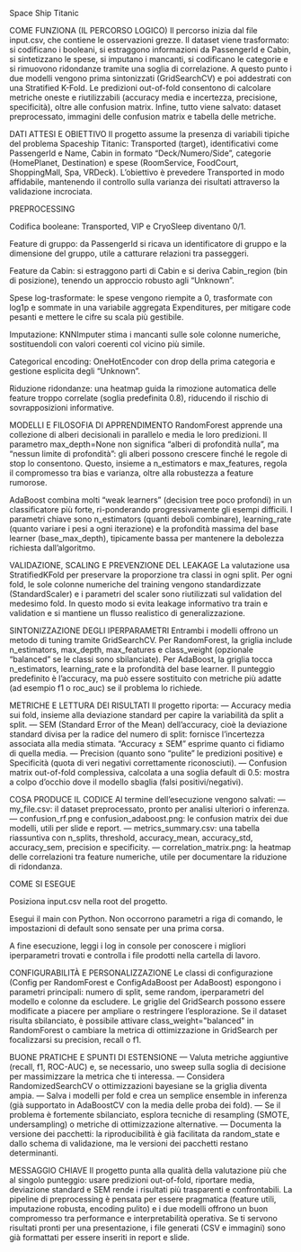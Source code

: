 Space Ship Titanic

COME FUNZIONA (IL PERCORSO LOGICO)
Il percorso inizia dal file input.csv, che contiene le osservazioni grezze. Il dataset viene trasformato: si codificano i booleani, si estraggono informazioni da PassengerId e Cabin, si sintetizzano le spese, si imputano i mancanti, si codificano le categorie e si rimuovono ridondanze tramite una soglia di correlazione. A questo punto i due modelli vengono prima sintonizzati (GridSearchCV) e poi addestrati con una Stratified K-Fold. Le predizioni out-of-fold consentono di calcolare metriche oneste e riutilizzabili (accuracy media e incertezza, precisione, specificità), oltre alle confusion matrix. Infine, tutto viene salvato: dataset preprocessato, immagini delle confusion matrix e tabella delle metriche.

DATI ATTESI E OBIETTIVO
Il progetto assume la presenza di variabili tipiche del problema Spaceship Titanic: Transported (target), identificativi come PassengerId e Name, Cabin in formato “Deck/Numero/Side”, categorie (HomePlanet, Destination) e spese (RoomService, FoodCourt, ShoppingMall, Spa, VRDeck). L’obiettivo è prevedere Transported in modo affidabile, mantenendo il controllo sulla varianza dei risultati attraverso la validazione incrociata.

PREPROCESSING

Codifica booleane: Transported, VIP e CryoSleep diventano 0/1.

Feature di gruppo: da PassengerId si ricava un identificatore di gruppo e la dimensione del gruppo, utile a catturare relazioni tra passeggeri.

Feature da Cabin: si estraggono parti di Cabin e si deriva Cabin_region (bin di posizione), tenendo un approccio robusto agli “Unknown”.

Spese log-trasformate: le spese vengono riempite a 0, trasformate con log1p e sommate in una variabile aggregata Expenditures, per mitigare code pesanti e mettere le cifre su scala più gestibile.

Imputazione: KNNImputer stima i mancanti sulle sole colonne numeriche, sostituendoli con valori coerenti col vicino più simile.

Categorical encoding: OneHotEncoder con drop della prima categoria e gestione esplicita degli “Unknown”.

Riduzione ridondanze: una heatmap guida la rimozione automatica delle feature troppo correlate (soglia predefinita 0.8), riducendo il rischio di sovrapposizioni informative.

MODELLI E FILOSOFIA DI APPRENDIMENTO
RandomForest apprende una collezione di alberi decisionali in parallelo e media le loro predizioni. Il parametro max_depth=None non significa “alberi di profondità nulla”, ma “nessun limite di profondità”: gli alberi possono crescere finché le regole di stop lo consentono. Questo, insieme a n_estimators e max_features, regola il compromesso tra bias e varianza, oltre alla robustezza a feature rumorose.

AdaBoost combina molti “weak learners” (decision tree poco profondi) in un classificatore più forte, ri-ponderando progressivamente gli esempi difficili. I parametri chiave sono n_estimators (quanti deboli combinare), learning_rate (quanto variare i pesi a ogni iterazione) e la profondità massima del base learner (base_max_depth), tipicamente bassa per mantenere la debolezza richiesta dall’algoritmo.

VALIDAZIONE, SCALING E PREVENZIONE DEL LEAKAGE
La valutazione usa StratifiedKFold per preservare la proporzione tra classi in ogni split. Per ogni fold, le sole colonne numeriche del training vengono standardizzate (StandardScaler) e i parametri del scaler sono riutilizzati sul validation del medesimo fold. In questo modo si evita leakage informativo tra train e validation e si mantiene un flusso realistico di generalizzazione.

SINTONIZZAZIONE DEGLI IPERPARAMETRI
Entrambi i modelli offrono un metodo di tuning tramite GridSearchCV.
Per RandomForest, la griglia include n_estimators, max_depth, max_features e class_weight (opzionale “balanced” se le classi sono sbilanciate).
Per AdaBoost, la griglia tocca n_estimators, learning_rate e la profondità del base learner.
Il punteggio predefinito è l’accuracy, ma può essere sostituito con metriche più adatte (ad esempio f1 o roc_auc) se il problema lo richiede.

METRICHE E LETTURA DEI RISULTATI
Il progetto riporta:
— Accuracy media sui fold, insieme alla deviazione standard per capire la variabilità da split a split.
— SEM (Standard Error of the Mean) dell’accuracy, cioè la deviazione standard divisa per la radice del numero di split: fornisce l’incertezza associata alla media stimata. “Accuracy ± SEM” esprime quanto ci fidiamo di quella media.
— Precision (quanto sono “pulite” le predizioni positive) e Specificità (quota di veri negativi correttamente riconosciuti).
— Confusion matrix out-of-fold complessiva, calcolata a una soglia default di 0.5: mostra a colpo d’occhio dove il modello sbaglia (falsi positivi/negativi).

COSA PRODUCE IL CODICE
Al termine dell’esecuzione vengono salvati:
— my_file.csv: il dataset preprocessato, pronto per analisi ulteriori o inferenza.
— confusion_rf.png e confusion_adaboost.png: le confusion matrix dei due modelli, utili per slide e report.
— metrics_summary.csv: una tabella riassuntiva con n_splits, threshold, accuracy_mean, accuracy_std, accuracy_sem, precision e specificity.
— correlation_matrix.png: la heatmap delle correlazioni tra feature numeriche, utile per documentare la riduzione di ridondanza.

COME SI ESEGUE

Posiziona input.csv nella root del progetto.

Esegui il main con Python. Non occorrono parametri a riga di comando, le impostazioni di default sono sensate per una prima corsa.

A fine esecuzione, leggi i log in console per conoscere i migliori iperparametri trovati e controlla i file prodotti nella cartella di lavoro.

CONFIGURABILITÀ E PERSONALIZZAZIONE
Le classi di configurazione (Config per RandomForest e ConfigAdaBoost per AdaBoost) espongono i parametri principali: numero di split, seme random, iperparametri del modello e colonne da escludere. Le griglie del GridSearch possono essere modificate a piacere per ampliare o restringere l’esplorazione. Se il dataset risulta sbilanciato, è possibile attivare class_weight="balanced" in RandomForest o cambiare la metrica di ottimizzazione in GridSearch per focalizzarsi su precision, recall o f1.

BUONE PRATICHE E SPUNTI DI ESTENSIONE
— Valuta metriche aggiuntive (recall, f1, ROC-AUC) e, se necessario, uno sweep sulla soglia di decisione per massimizzare la metrica che ti interessa.
— Considera RandomizedSearchCV o ottimizzazioni bayesiane se la griglia diventa ampia.
— Salva i modelli per fold e crea un semplice ensemble in inferenza (già supportato in AdaBoostCV con la media delle proba dei fold).
— Se il problema è fortemente sbilanciato, esplora tecniche di resampling (SMOTE, undersampling) o metriche di ottimizzazione alternative.
— Documenta la versione dei pacchetti: la riproducibilità è già facilitata da random_state e dallo schema di validazione, ma le versioni dei pacchetti restano determinanti.

MESSAGGIO CHIAVE
Il progetto punta alla qualità della valutazione più che al singolo punteggio: usare predizioni out-of-fold, riportare media, deviazione standard e SEM rende i risultati più trasparenti e confrontabili. La pipeline di preprocessing è pensata per essere pragmatica (feature utili, imputazione robusta, encoding pulito) e i due modelli offrono un buon compromesso tra performance e interpretabilità operativa. Se ti servono risultati pronti per una presentazione, i file generati (CSV e immagini) sono già formattati per essere inseriti in report e slide.
